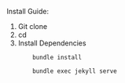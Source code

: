 Install Guide:

1. Git clone
2. cd
3. Install Dependencies
    ```shell
        bundle install

        bundle exec jekyll serve
    ```
